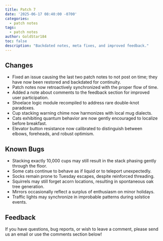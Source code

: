 ```yaml
---
title: Patch 7
date: '2025-06-17 08:40:00 -0700'
categories:
  - patch notes
tags:
  - patch notes
author: GoldStar184
toc: false
description: "Backdated notes, meta fixes, and improved feedback."
---
```


## Changes
- Fixed an issue causing the last two patch notes to not post on time; they have now been restored and backdated for continuity.
- Patch notes now retroactively synchronized with the proper flow of time.
- Added a note about comments to the feedback section for improved user participation.
- Shoelace logic module recompiled to address rare double-knot paradoxes.
- Cup stacking warning chime now harmonizes with local mug dialects.
- Cats exhibiting quantum behavior are now gently encouraged to localize before breakfast.
- Elevator button resistance now calibrated to distinguish between elbows, foreheads, and robust optimism.

## Known Bugs
- Stacking exactly 10,000 cups may still result in the stack phasing gently through the floor.
- Some cats continue to behave as if liquid or to teleport unexpectedly.
- Socks remain prone to Tuesday escapes, despite reinforced threading.
- Squirrels may still forget acorn locations, resulting in spontaneous oak tree generation.
- Mirrors occasionally reflect a surplus of enthusiasm on minor holidays.
- Traffic lights may synchronize in improbable patterns during solstice events.

## Feedback
If you have questions, bug reports, or wish to leave a comment, please send us an email or use the comments section below!